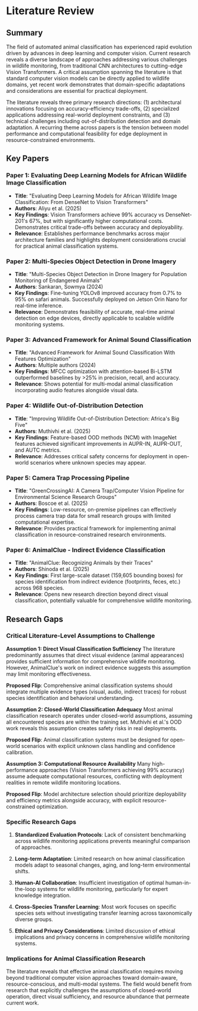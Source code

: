 

# Literature Review

## Summary

The field of automated animal classification has experienced rapid evolution driven by advances in deep learning and computer vision. Current research reveals a diverse landscape of approaches addressing various challenges in wildlife monitoring, from traditional CNN architectures to cutting-edge Vision Transformers. A critical assumption spanning the literature is that standard computer vision models can be directly applied to wildlife domains, yet recent work demonstrates that domain-specific adaptations and considerations are essential for practical deployment.

The literature reveals three primary research directions: (1) architectural innovations focusing on accuracy-efficiency trade-offs, (2) specialized applications addressing real-world deployment constraints, and (3) technical challenges including out-of-distribution detection and domain adaptation. A recurring theme across papers is the tension between model performance and computational feasibility for edge deployment in resource-constrained environments.

## Key Papers

### Paper 1: Evaluating Deep Learning Models for African Wildlife Image Classification
- **Title**: "Evaluating Deep Learning Models for African Wildlife Image Classification: From DenseNet to Vision Transformers"
- **Authors**: Aliyu et al. (2025)
- **Key Findings**: Vision Transformers achieve 99% accuracy vs DenseNet-201's 67%, but with significantly higher computational costs. Demonstrates critical trade-offs between accuracy and deployability.
- **Relevance**: Establishes performance benchmarks across major architecture families and highlights deployment considerations crucial for practical animal classification systems.

### Paper 2: Multi-Species Object Detection in Drone Imagery
- **Title**: "Multi-Species Object Detection in Drone Imagery for Population Monitoring of Endangered Animals" 
- **Authors**: Sankaran, Sowmya (2024)
- **Key Findings**: Fine-tuning YOLOv8 improved accuracy from 0.7% to 95% on safari animals. Successfully deployed on Jetson Orin Nano for real-time inference.
- **Relevance**: Demonstrates feasibility of accurate, real-time animal detection on edge devices, directly applicable to scalable wildlife monitoring systems.

### Paper 3: Advanced Framework for Animal Sound Classification
- **Title**: "Advanced Framework for Animal Sound Classification With Features Optimization"
- **Authors**: Multiple authors (2024)  
- **Key Findings**: MFCC optimization with attention-based Bi-LSTM outperformed baselines by >25% in precision, recall, and accuracy.
- **Relevance**: Shows potential for multi-modal animal classification incorporating audio features alongside visual data.

### Paper 4: Wildlife Out-of-Distribution Detection
- **Title**: "Improving Wildlife Out-of-Distribution Detection: Africa's Big Five"
- **Authors**: Muthivhi et al. (2025)
- **Key Findings**: Feature-based OOD methods (NCM) with ImageNet features achieved significant improvements in AUPR-IN, AUPR-OUT, and AUTC metrics.
- **Relevance**: Addresses critical safety concerns for deployment in open-world scenarios where unknown species may appear.

### Paper 5: Camera Trap Processing Pipeline  
- **Title**: "GreenCrossingAI: A Camera Trap/Computer Vision Pipeline for Environmental Science Research Groups"
- **Authors**: Boscoe et al. (2025)
- **Key Findings**: Low-resource, on-premise pipelines can effectively process camera trap data for small research groups with limited computational expertise.
- **Relevance**: Provides practical framework for implementing animal classification in resource-constrained research environments.

### Paper 6: AnimalClue - Indirect Evidence Classification
- **Title**: "AnimalClue: Recognizing Animals by their Traces" 
- **Authors**: Shinoda et al. (2025)
- **Key Findings**: First large-scale dataset (159,605 bounding boxes) for species identification from indirect evidence (footprints, feces, etc.) across 968 species.
- **Relevance**: Opens new research direction beyond direct visual classification, potentially valuable for comprehensive wildlife monitoring.

## Research Gaps

### Critical Literature-Level Assumptions to Challenge

**Assumption 1: Direct Visual Classification Sufficiency**
The literature predominantly assumes that direct visual evidence (animal appearances) provides sufficient information for comprehensive wildlife monitoring. However, AnimalClue's work on indirect evidence suggests this assumption may limit monitoring effectiveness.

**Proposed Flip**: Comprehensive animal classification systems should integrate multiple evidence types (visual, audio, indirect traces) for robust species identification and behavioral understanding.

**Assumption 2: Closed-World Classification Adequacy** 
Most animal classification research operates under closed-world assumptions, assuming all encountered species are within the training set. Muthivhi et al.'s OOD work reveals this assumption creates safety risks in real deployments.

**Proposed Flip**: Animal classification systems must be designed for open-world scenarios with explicit unknown class handling and confidence calibration.

**Assumption 3: Computational Resource Availability**
Many high-performance approaches (Vision Transformers achieving 99% accuracy) assume adequate computational resources, conflicting with deployment realities in remote wildlife monitoring locations.

**Proposed Flip**: Model architecture selection should prioritize deployability and efficiency metrics alongside accuracy, with explicit resource-constrained optimization.

### Specific Research Gaps

1. **Standardized Evaluation Protocols**: Lack of consistent benchmarking across wildlife monitoring applications prevents meaningful comparison of approaches.

2. **Long-term Adaptation**: Limited research on how animal classification models adapt to seasonal changes, aging, and long-term environmental shifts.

3. **Human-AI Collaboration**: Insufficient investigation of optimal human-in-the-loop systems for wildlife monitoring, particularly for expert knowledge integration.

4. **Cross-Species Transfer Learning**: Most work focuses on specific species sets without investigating transfer learning across taxonomically diverse groups.

5. **Ethical and Privacy Considerations**: Limited discussion of ethical implications and privacy concerns in comprehensive wildlife monitoring systems.

### Implications for Animal Classification Research

The literature reveals that effective animal classification requires moving beyond traditional computer vision approaches toward domain-aware, resource-conscious, and multi-modal systems. The field would benefit from research that explicitly challenges the assumptions of closed-world operation, direct visual sufficiency, and resource abundance that permeate current work.

